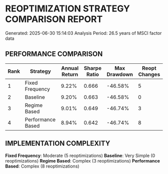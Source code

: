# REOPTIMIZATION STRATEGY COMPARISON REPORT
Generated: 2025-06-30 15:14:03
Analysis Period: 26.5 years of MSCI factor data

## PERFORMANCE COMPARISON

| Rank | Strategy | Annual Return | Sharpe Ratio | Max Drawdown | Reopt Changes |
|------|----------|---------------|--------------|--------------|---------------|
| 1 | Fixed Frequency | 9.22% | 0.666 | -46.58% | 5 |
| 2 | Baseline | 9.20% | 0.663 | -46.58% | 0 |
| 3 | Regime Based | 9.01% | 0.649 | -46.74% | 3 |
| 4 | Performance Based | 8.94% | 0.642 | -46.74% | 8 |

## IMPLEMENTATION COMPLEXITY

**Fixed Frequency**: Moderate (5 reoptimizations)
**Baseline**: Very Simple (0 reoptimizations)
**Regime Based**: Complex (3 reoptimizations)
**Performance Based**: Complex (8 reoptimizations)
